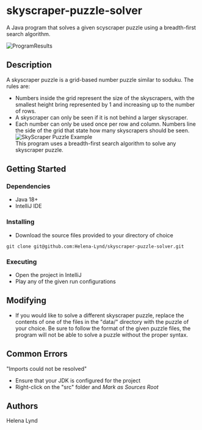 # skyscraper-puzzle-solver
A Java program that solves a given scyscraper puzzle using a breadth-first search algorithm.

![ProgramResults](https://github.com/Helena-Lynd/skyscraper-puzzle-solver/blob/main/scyscraper-output.png?raw=true)

## Description<br>
A skyscraper puzzle is a grid-based number puzzle similar to soduku. The rules are:
- Numbers inside the grid represent the size of the skyscrapers, with the smallest height bring represented by 1 and increasing up to the number of rows.
- A skyscraper can only be seen if it is not behind a larger skyscraper. 
- Each number can only be used once per row and column. Numbers line the side of the grid that state how many skyscrapers should be seen.<br>
![SkyScraper Puzzle Example](https://www.conceptispuzzles.com/picture/11/3846.jpg)<br>
This program uses a breadth-first search algorithm to solve any skyscraper puzzle.

## Getting Started<br>
### Dependencies
- Java 18+
- IntelliJ IDE
### Installing
- Download the source files provided to your directory of choice
```
git clone git@github.com:Helena-Lynd/skyscraper-puzzle-solver.git
```
### Executing
- Open the project in IntelliJ
- Play any of the given run configurations
## Modifying
- If you would like to solve a different skyscraper puzzle, replace the contents of one of the files in the "data/" directory with the puzzle of your choice. Be sure to follow the format of the given puzzle files, the program will not be able to solve a puzzle without the proper syntax.
## Common Errors
"Imports could not be resolved"
- Ensure that your JDK is configured for the project
- Right-click on the "src" folder and <i>Mark as Sources Root</i>
## Authors<br>
Helena Lynd
